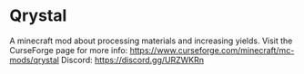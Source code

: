 # Qrystal
A minecraft mod about processing materials and increasing yields.
Visit the CurseForge page for more info: https://www.curseforge.com/minecraft/mc-mods/qrystal
Discord: https://discord.gg/URZWKRn